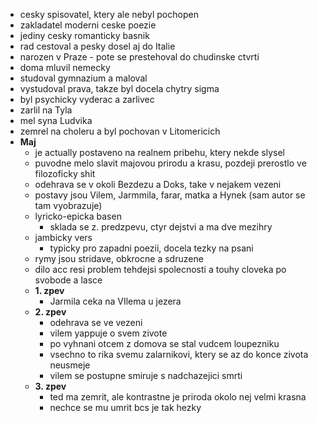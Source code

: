 - cesky spisovatel, ktery ale nebyl pochopen
- zakladatel moderni ceske poezie
- jediny cesky romanticky basnik
- rad cestoval a pesky dosel aj do Italie
- narozen v Praze - pote se prestehoval do chudinske ctvrti
- doma mluvil nemecky
- studoval gymnazium a maloval
- vystudoval prava, takze byl docela chytry sigma
- byl psychicky vyderac a zarlivec
- zarlil na Tyla
- mel syna Ludvika
- zemrel na choleru a byl pochovan v Litomericich
- **Maj**
	- je actually postaveno na realnem pribehu, ktery nekde slysel
	- puvodne melo slavit majovou prirodu a krasu, pozdeji prerostlo ve filozoficky shit
	- odehrava se v okoli Bezdezu a Doks, take v nejakem vezeni
	- postavy jsou Vilem, Jarmmila, farar, matka a Hynek (sam autor se tam vyobrazuje)
	- lyricko-epicka basen
		- sklada se z. predzpevu, ctyr dejstvi a ma dve mezihry
	- jambicky vers
		- typicky pro zapadni poezii, docela tezky na psani 
	- rymy jsou stridave, obkrocne a sdruzene
	- dilo acc resi problem tehdejsi spolecnosti a touhy cloveka po svobode a lasce
	- **1. zpev**
		- Jarmila ceka na VIlema u jezera
	- **2. zpev**
		- odehrava se ve vezeni 
		- vilem yappuje o svem zivote
		- po vyhnani otcem z domova se stal vudcem loupezniku
		- vsechno to rika svemu zalarnikovi, ktery se az do konce zivota neusmeje 
		- vilem se postupne smiruje s nadchazejici smrti 
	- **3. zpev**
		- ted ma zemrit, ale kontrastne je priroda okolo nej velmi krasna
		- nechce se mu umrit bcs je tak hezky 